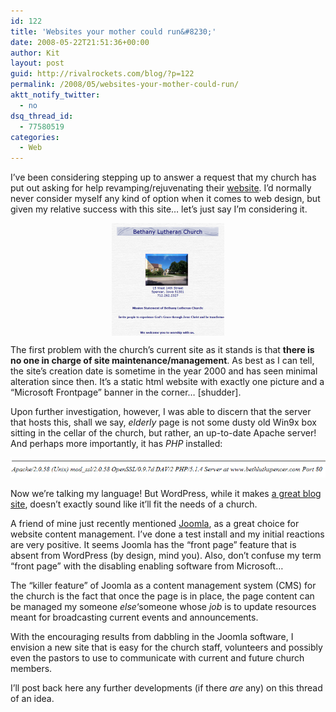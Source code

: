 ```yaml
---
id: 122
title: 'Websites your mother could run&#8230;'
date: 2008-05-22T21:51:36+00:00
author: Kit
layout: post
guid: http://rivalrockets.com/blog/?p=122
permalink: /2008/05/websites-your-mother-could-run/
aktt_notify_twitter:
  - no
dsq_thread_id:
  - 77580519
categories:
  - Web
---
```

I&#8217;ve been considering stepping up to answer a request that my church has put out asking for help revamping/rejuvenating their [website](http://www.bethluthspencer.com). I&#8217;d normally never consider myself any kind of option when it comes to web design, but given my relative success with this site&#8230; let&#8217;s just say I&#8217;m considering it.

<p style="text-align: center;">
  <a href="/content/2008/05/bethluth.png"><img class="size-thumbnail wp-image-124 aligncenter" style="vertical-align: middle;" src="/content/2008/05/bethluth-180x180.png" alt="" width="180" height="180" /></a>
</p>

The first problem with the church&#8217;s current site as it stands is that **there is no one in charge of site maintenance/management**. As best as I can tell, the site&#8217;s creation date is sometime in the year 2000 and has seen minimal alteration since then. It&#8217;s a static html website with exactly one picture and a &#8220;Microsoft Frontpage&#8221; banner in the corner&#8230; [shudder].

Upon further investigation, however, I was able to discern that the server that hosts this, shall we say, _elderly_ page is not some dusty old Win9x box sitting in the cellar of the church, but rather, an up-to-date Apache server! And perhaps more importantly, it has _PHP_ installed:

<img class="alignnone size-full wp-image-123" src="/content/2008/05/bethluth404.png" alt="" />

Now we&#8217;re talking my language! But WordPress, while it makes [a great blog site](/), doesn&#8217;t exactly sound like it&#8217;ll fit the needs of a church.

A friend of mine just recently mentioned [Joomla](http://joomla.org/), as a great choice for website content management. I&#8217;ve done a test install and my initial reactions are very positive. It seems Joomla has the &#8220;front page&#8221; feature that is absent from WordPress (by design, mind you). Also, don&#8217;t confuse my term &#8220;front page&#8221; with the disabling enabling software from Microsoft&#8230;

The &#8220;killer feature&#8221; of Joomla as a content management system (CMS) for the church is the fact that once the page is in place, the page content can be managed my someone _else_&#8216;someone whose _job_ is to update resources meant for broadcasting current events and announcements.

With the encouraging results from dabbling in the Joomla software, I envision a new site that is easy for the church staff, volunteers and possibly even the pastors to use to communicate with current and future church members.

I&#8217;ll post back here any further developments (if there _are_ any) on this thread of an idea.